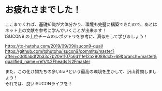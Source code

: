 # お疲れさまでした！
ここまでくれば、基礎知識が大体分かり、環境も完璧に構築できたので、あとはネット上の文献を参考に学んでいくことが出来ます！  
ISUCON9 の上位チームのレポジトリを参考に、真似をして学びましょう！  

https://to-hutohu.com/2019/09/09/isucon9-qual/
https://github.com/tohutohu/isucon9/commits/master?after=c0d0abdf2b33c7b20e1107b6d11fe12a29088dcb+69&branch=master&qualified_name=refs%2Fheads%2Fmaster

また、この化け物たちの多いtraPという最高の環境を生かして、沢山質問しましょう！  
それでは、良いISUCONライフを！
